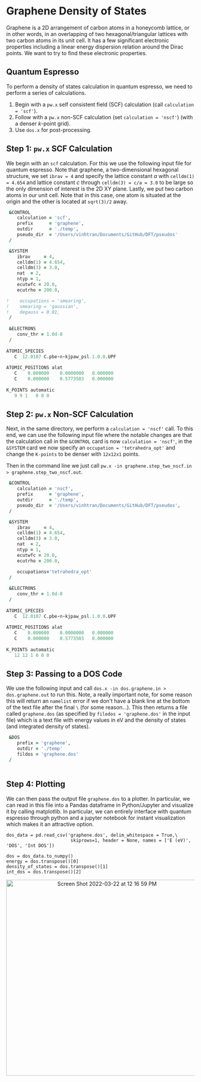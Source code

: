 # Graphene Density of States
Graphene is a 2D arrangement of carbon atoms in a honeycomb lattice, or in other words, in an overlapping of two hexagonal/triangular lattices with two carbon atoms in its unit cell. It has a few significant electronic properties including a linear energy dispersion relation around the Dirac points. We want to try to find these electronic properties. 

## Quantum Espresso
To perform a density of states calculation in quantum espresso, we need to perform a series of calculations. 
1. Begin with a `pw.x` self consistent field (SCF) calculation (call `calculation = 'scf'`). 
2. Follow with a `pw.x` non-SCF calculation (set `calculation = 'nscf'`) (with a denser *k*-point grid). 
3. Use `dos.x` for post-processing. 


## Step 1: `pw.x` SCF Calculation
We begin with an `scf` calculation. For this we use the following input file for quantum espresso. Note that graphene, a two-dimensional hexagonal structure, we set `ibrav = 4` and specify the lattice constant *a* with `celldm(1) = 4.654` and lattice constant *c* through `celldm(3) = c/a = 3.0` to be large so the only dimension of interest is the 2D XY plane. Lastly, we put two carbon atoms in our unit cell. Note that in this case, one atom is situated at the origin and the other is located at `sqrt(3)/2` away. 

```fortran
 &CONTROL
    calculation = 'scf',
    prefix      = 'graphene',
    outdir      = './temp',
    pseudo_dir  = '/Users/vinhtran/Documents/GitHub/DFT/pseudos' 
 /

 &SYSTEM
    ibrav     = 4,
    celldm(1) = 4.654,
    celldm(3) = 3.0,
    nat  = 2,
    ntyp = 1,
    ecutwfc = 20.0,
    ecutrho = 200.0, 

!    occupations = 'smearing',
!    smearing = 'gaussian',
!    degauss = 0.01,
 /
 
 &ELECTRONS
    conv_thr = 1.0d-8
 /
 
ATOMIC_SPECIES
   C  12.0107 C.pbe-n-kjpaw_psl.1.0.0.UPF
   
ATOMIC_POSITIONS alat
   C    0.000000    0.0000000   0.000000
   C    0.000000    0.5773503   0.000000
   
K_POINTS automatic
   9 9 1   0 0 0
``` 

## Step 2: `pw.x` Non-SCF Calculation 
Next, in the same directory, we perform a `calculation = 'nscf'` call. To this end, we can use the following input file where the notable changes are that the calculation call in the `&CONTROL` card is now `calculation = 'nscf'`, in the `&SYSTEM` card we now specify an `occupation = 'tetrahedra_opt'` and change the `K-points` to be denser with `12x12x1` points. 

Then in the command line we just call `pw.x -in graphene.step_two_nscf.in > graphene.step_two_nscf.out`. 

```fortran
 &CONTROL
    calculation = 'nscf',
    prefix      = 'graphene',
    outdir      = './temp',
    pseudo_dir  = '/Users/vinhtran/Documents/GitHub/DFT/pseudos',        
 /

 &SYSTEM
    ibrav     = 4,
    celldm(1) = 4.654,
    celldm(3) = 3.0,
    nat  = 2,
    ntyp = 1,
    ecutwfc = 20.0,
    ecutrho = 200.0,

    occupations='tetrahedra_opt'
 /
 
 &ELECTRONS
    conv_thr = 1.0d-8
 /
 
ATOMIC_SPECIES
   C  12.0107 C.pbe-n-kjpaw_psl.1.0.0.UPF
   
ATOMIC_POSITIONS alat
   C    0.000000    0.0000000   0.000000
   C    0.000000    0.5773503   0.000000
   
K_POINTS automatic
   12 12 1 0 0 0
```

## Step 3: Passing to a DOS Code 
We use the following input and call `dos.x -in dos.graphene.in > dos.graphene.out` to run this. Note, a really important note, for some reason this will return an `namelist` error if we don't have a blank line at the bottom of the text file after the final `\` (for some reason...). This then returns a file called `graphene.dos` (as specified by `filedos = 'graphene.dos'` in the input file) which is a text file with energy values in eV and the density of states (and integrated density of states). 
```fortran
 &DOS
    prefix = 'graphene',
    outdir = './temp'
    fildos = 'graphene.dos'
 /
 
```
## Step 4: Plotting 
We can then pass the output file `graphene.dos` to a plotter. In particular, we can read in this file into a Pandas dataframe in Python/Jupyter and visualize it by calling matplotlib. In particular, we can entirely interface with quantum espresso through python and a jupyter notebook for instant visualization which makes it an attractive option. 
```python3
dos_data = pd.read_csv('graphene.dos', delim_whitespace = True,\
                        skiprows=1, header = None, names = ['E (eV)', 'DOS', 'Int DOS'])
                        
dos = dos_data.to_numpy()
energy = dos.transpose()[0]
density_of_states = dos.transpose()[1]
int_dos = dos.transpose()[2]
```
<p align = center> 
<img width="523" alt="Screen Shot 2022-03-22 at 12 16 59 PM" src="https://user-images.githubusercontent.com/76876169/159558624-a61da790-00ac-440a-a9eb-897d054172ec.png">
</p> 
